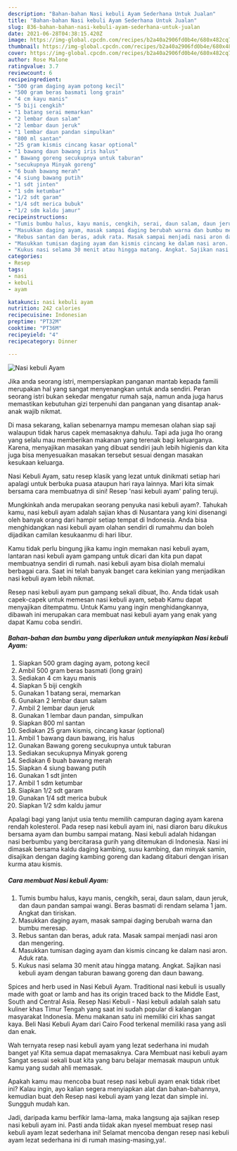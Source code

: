 ```yaml
---
description: "Bahan-bahan Nasi kebuli Ayam Sederhana Untuk Jualan"
title: "Bahan-bahan Nasi kebuli Ayam Sederhana Untuk Jualan"
slug: 836-bahan-bahan-nasi-kebuli-ayam-sederhana-untuk-jualan
date: 2021-06-28T04:38:15.420Z
image: https://img-global.cpcdn.com/recipes/b2a40a2906fd0b4e/680x482cq70/nasi-kebuli-ayam-foto-resep-utama.jpg
thumbnail: https://img-global.cpcdn.com/recipes/b2a40a2906fd0b4e/680x482cq70/nasi-kebuli-ayam-foto-resep-utama.jpg
cover: https://img-global.cpcdn.com/recipes/b2a40a2906fd0b4e/680x482cq70/nasi-kebuli-ayam-foto-resep-utama.jpg
author: Rose Malone
ratingvalue: 3.7
reviewcount: 6
recipeingredient:
- "500 gram daging ayam potong kecil"
- "500 gram beras basmati long grain"
- "4 cm kayu manis"
- "5 biji cengkih"
- "1 batang serai memarkan"
- "2 lembar daun salam"
- "2 lembar daun jeruk"
- "1 lembar daun pandan simpulkan"
- "800 ml santan"
- "25 gram kismis cincang kasar optional"
- "1 bawang daun bawang iris halus"
- " Bawang goreng secukupnya untuk taburan"
- "secukupnya Minyak goreng"
- "6 buah bawang merah"
- "4 siung bawang putih"
- "1 sdt jinten"
- "1 sdm ketumbar"
- "1/2 sdt garam"
- "1/4 sdt merica bubuk"
- "1/2 sdm kaldu jamur"
recipeinstructions:
- "Tumis bumbu halus, kayu manis, cengkih, serai, daun salam, daun jeruk, dan daun pandan sampai wangi. Beras basmati di rendam selama 1 jam. Angkat dan tiriskan."
- "Masukkan daging ayam, masak sampai daging berubah warna dan bumbu meresap."
- "Rebus santan dan beras, aduk rata. Masak sampai menjadi nasi aron dan mengering."
- "Masukkan tumisan daging ayam dan kismis cincang ke dalam nasi aron. Aduk rata."
- "Kukus nasi selama 30 menit atau hingga matang. Angkat. Sajikan nasi kebuli ayam dengan taburan bawang goreng dan daun bawang."
categories:
- Resep
tags:
- nasi
- kebuli
- ayam

katakunci: nasi kebuli ayam 
nutrition: 242 calories
recipecuisine: Indonesian
preptime: "PT32M"
cooktime: "PT36M"
recipeyield: "4"
recipecategory: Dinner

---
```



![Nasi kebuli Ayam](https://img-global.cpcdn.com/recipes/b2a40a2906fd0b4e/680x482cq70/nasi-kebuli-ayam-foto-resep-utama.jpg)

Jika anda seorang istri, mempersiapkan panganan mantab kepada famili merupakan hal yang sangat menyenangkan untuk anda sendiri. Peran seorang istri bukan sekedar mengatur rumah saja, namun anda juga harus memastikan kebutuhan gizi terpenuhi dan panganan yang disantap anak-anak wajib nikmat.

Di masa  sekarang, kalian sebenarnya mampu memesan olahan siap saji walaupun tidak harus capek memasaknya dahulu. Tapi ada juga lho orang yang selalu mau memberikan makanan yang terenak bagi keluarganya. Karena, menyajikan masakan yang dibuat sendiri jauh lebih higienis dan kita juga bisa menyesuaikan masakan tersebut sesuai dengan masakan kesukaan keluarga. 

Nasi Kebuli Ayam, satu resep klasik yang lezat untuk dinikmati setiap hari apalagi untuk berbuka puasa ataupun hari raya lainnya. Mari kita simak bersama cara membuatnya di sini! Resep &#39;nasi kebuli ayam&#39; paling teruji.

Mungkinkah anda merupakan seorang penyuka nasi kebuli ayam?. Tahukah kamu, nasi kebuli ayam adalah sajian khas di Nusantara yang kini disenangi oleh banyak orang dari hampir setiap tempat di Indonesia. Anda bisa menghidangkan nasi kebuli ayam olahan sendiri di rumahmu dan boleh dijadikan camilan kesukaanmu di hari libur.

Kamu tidak perlu bingung jika kamu ingin memakan nasi kebuli ayam, lantaran nasi kebuli ayam gampang untuk dicari dan kita pun dapat membuatnya sendiri di rumah. nasi kebuli ayam bisa diolah memalui berbagai cara. Saat ini telah banyak banget cara kekinian yang menjadikan nasi kebuli ayam lebih nikmat.

Resep nasi kebuli ayam pun gampang sekali dibuat, lho. Anda tidak usah capek-capek untuk memesan nasi kebuli ayam, sebab Kamu dapat menyajikan ditempatmu. Untuk Kamu yang ingin menghidangkannya, dibawah ini merupakan cara membuat nasi kebuli ayam yang enak yang dapat Kamu coba sendiri.

<!--inarticleads1-->

##### Bahan-bahan dan bumbu yang diperlukan untuk menyiapkan Nasi kebuli Ayam:

1. Siapkan 500 gram daging ayam, potong kecil
1. Ambil 500 gram beras basmati (long grain)
1. Sediakan 4 cm kayu manis
1. Siapkan 5 biji cengkih
1. Gunakan 1 batang serai, memarkan
1. Gunakan 2 lembar daun salam
1. Ambil 2 lembar daun jeruk
1. Gunakan 1 lembar daun pandan, simpulkan
1. Siapkan 800 ml santan
1. Sediakan 25 gram kismis, cincang kasar (optional)
1. Ambil 1 bawang daun bawang, iris halus
1. Gunakan  Bawang goreng secukupnya untuk taburan
1. Sediakan secukupnya Minyak goreng
1. Sediakan 6 buah bawang merah
1. Siapkan 4 siung bawang putih
1. Gunakan 1 sdt jinten
1. Ambil 1 sdm ketumbar
1. Siapkan 1/2 sdt garam
1. Gunakan 1/4 sdt merica bubuk
1. Siapkan 1/2 sdm kaldu jamur


Apalagi bagi yang lanjut usia tentu memilih campuran daging ayam karena rendah kolesterol. Pada resep nasi kebuli ayam ini, nasi diaron baru dikukus bersama ayam dan bumbu sampai matang. Nasi kebuli adalah hidangan nasi berbumbu yang bercitarasa gurih yang ditemukan di Indonesia. Nasi ini dimasak bersama kaldu daging kambing, susu kambing, dan minyak samin, disajikan dengan daging kambing goreng dan kadang ditaburi dengan irisan kurma atau kismis. 

<!--inarticleads2-->

##### Cara membuat Nasi kebuli Ayam:

1. Tumis bumbu halus, kayu manis, cengkih, serai, daun salam, daun jeruk, dan daun pandan sampai wangi. Beras basmati di rendam selama 1 jam. Angkat dan tiriskan.
1. Masukkan daging ayam, masak sampai daging berubah warna dan bumbu meresap.
1. Rebus santan dan beras, aduk rata. Masak sampai menjadi nasi aron dan mengering.
1. Masukkan tumisan daging ayam dan kismis cincang ke dalam nasi aron. Aduk rata.
1. Kukus nasi selama 30 menit atau hingga matang. Angkat. Sajikan nasi kebuli ayam dengan taburan bawang goreng dan daun bawang.


Spices and herb used in Nasi Kebuli Ayam. Traditional nasi kebuli is usually made with goat or lamb and has its origin traced back to the Middle East, South and Central Asia. Resep Nasi Kebuli - Nasi kebuli adalah salah satu kuliner khas Timur Tengah yang saat ini sudah popular di kalangan masyarakat Indonesia. Menu makanan satu ini memiliki ciri khas sangat kaya. Beli Nasi Kebuli Ayam dari Cairo Food terkenal memiliki rasa yang asli dan enak. 

Wah ternyata resep nasi kebuli ayam yang lezat sederhana ini mudah banget ya! Kita semua dapat memasaknya. Cara Membuat nasi kebuli ayam Sangat sesuai sekali buat kita yang baru belajar memasak maupun untuk kamu yang sudah ahli memasak.

Apakah kamu mau mencoba buat resep nasi kebuli ayam enak tidak ribet ini? Kalau ingin, ayo kalian segera menyiapkan alat dan bahan-bahannya, kemudian buat deh Resep nasi kebuli ayam yang lezat dan simple ini. Sungguh mudah kan. 

Jadi, daripada kamu berfikir lama-lama, maka langsung aja sajikan resep nasi kebuli ayam ini. Pasti anda tiidak akan nyesel membuat resep nasi kebuli ayam lezat sederhana ini! Selamat mencoba dengan resep nasi kebuli ayam lezat sederhana ini di rumah masing-masing,ya!.

